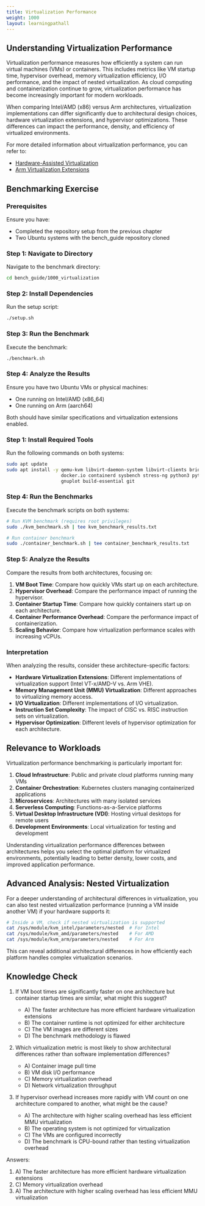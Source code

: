 ```yaml
---
title: Virtualization Performance
weight: 1000
layout: learningpathall
---
```


## Understanding Virtualization Performance

Virtualization performance measures how efficiently a system can run virtual machines (VMs) or containers. This includes metrics like VM startup time, hypervisor overhead, memory virtualization efficiency, I/O performance, and the impact of nested virtualization. As cloud computing and containerization continue to grow, virtualization performance has become increasingly important for modern workloads.

When comparing Intel/AMD (x86) versus Arm architectures, virtualization implementations can differ significantly due to architectural design choices, hardware virtualization extensions, and hypervisor optimizations. These differences can impact the performance, density, and efficiency of virtualized environments.

For more detailed information about virtualization performance, you can refer to:
- [Hardware-Assisted Virtualization](https://www.vmware.com/content/dam/digitalmarketing/vmware/en/pdf/techpaper/vmware-hardware-assisted-virtualization.pdf)
- [Arm Virtualization Extensions](https://developer.arm.com/documentation/102142/0100/Virtualization-architecture)

## Benchmarking Exercise

### Prerequisites

Ensure you have:
- Completed the repository setup from the previous chapter
- Two Ubuntu systems with the bench_guide repository cloned

### Step 1: Navigate to Directory

Navigate to the benchmark directory:

```bash
cd bench_guide/1000_virtualization
```

### Step 2: Install Dependencies

Run the setup script:

```bash
./setup.sh
```

### Step 3: Run the Benchmark

Execute the benchmark:

```bash
./benchmark.sh
```

### Step 4: Analyze the Results

Ensure you have two Ubuntu VMs or physical machines:
- One running on Intel/AMD (x86_64)
- One running on Arm (aarch64)

Both should have similar specifications and virtualization extensions enabled.

### Step 1: Install Required Tools

Run the following commands on both systems:

```bash
sudo apt update
sudo apt install -y qemu-kvm libvirt-daemon-system libvirt-clients bridge-utils virt-manager \
                    docker.io containerd sysbench stress-ng python3 python3-matplotlib \
                    gnuplot build-essential git
```

### Step 4: Run the Benchmarks

Execute the benchmark scripts on both systems:

```bash
# Run KVM benchmark (requires root privileges)
sudo ./kvm_benchmark.sh | tee kvm_benchmark_results.txt

# Run container benchmark
sudo ./container_benchmark.sh | tee container_benchmark_results.txt
```

### Step 5: Analyze the Results

Compare the results from both architectures, focusing on:

1. **VM Boot Time**: Compare how quickly VMs start up on each architecture.
2. **Hypervisor Overhead**: Compare the performance impact of running the hypervisor.
3. **Container Startup Time**: Compare how quickly containers start up on each architecture.
4. **Container Performance Overhead**: Compare the performance impact of containerization.
5. **Scaling Behavior**: Compare how virtualization performance scales with increasing vCPUs.

### Interpretation

When analyzing the results, consider these architecture-specific factors:

- **Hardware Virtualization Extensions**: Different implementations of virtualization support (Intel VT-x/AMD-V vs. Arm VHE).
- **Memory Management Unit (MMU) Virtualization**: Different approaches to virtualizing memory access.
- **I/O Virtualization**: Different implementations of I/O virtualization.
- **Instruction Set Complexity**: The impact of CISC vs. RISC instruction sets on virtualization.
- **Hypervisor Optimization**: Different levels of hypervisor optimization for each architecture.

## Relevance to Workloads

Virtualization performance benchmarking is particularly important for:

1. **Cloud Infrastructure**: Public and private cloud platforms running many VMs
2. **Container Orchestration**: Kubernetes clusters managing containerized applications
3. **Microservices**: Architectures with many isolated services
4. **Serverless Computing**: Functions-as-a-Service platforms
5. **Virtual Desktop Infrastructure (VDI)**: Hosting virtual desktops for remote users
6. **Development Environments**: Local virtualization for testing and development

Understanding virtualization performance differences between architectures helps you select the optimal platform for virtualized environments, potentially leading to better density, lower costs, and improved application performance.

## Advanced Analysis: Nested Virtualization

For a deeper understanding of architectural differences in virtualization, you can also test nested virtualization performance (running a VM inside another VM) if your hardware supports it:

```bash
# Inside a VM, check if nested virtualization is supported
cat /sys/module/kvm_intel/parameters/nested  # For Intel
cat /sys/module/kvm_amd/parameters/nested    # For AMD
cat /sys/module/kvm_arm/parameters/nested    # For Arm
```

This can reveal additional architectural differences in how efficiently each platform handles complex virtualization scenarios.

## Knowledge Check

1. If VM boot times are significantly faster on one architecture but container startup times are similar, what might this suggest?
   - A) The faster architecture has more efficient hardware virtualization extensions
   - B) The container runtime is not optimized for either architecture
   - C) The VM images are different sizes
   - D) The benchmark methodology is flawed

2. Which virtualization metric is most likely to show architectural differences rather than software implementation differences?
   - A) Container image pull time
   - B) VM disk I/O performance
   - C) Memory virtualization overhead
   - D) Network virtualization throughput

3. If hypervisor overhead increases more rapidly with VM count on one architecture compared to another, what might be the cause?
   - A) The architecture with higher scaling overhead has less efficient MMU virtualization
   - B) The operating system is not optimized for virtualization
   - C) The VMs are configured incorrectly
   - D) The benchmark is CPU-bound rather than testing virtualization overhead

Answers:
1. A) The faster architecture has more efficient hardware virtualization extensions
2. C) Memory virtualization overhead
3. A) The architecture with higher scaling overhead has less efficient MMU virtualization